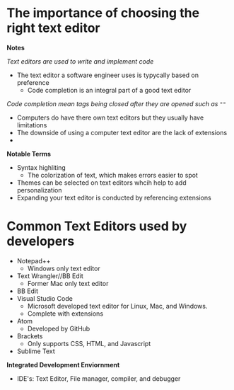 # The importance of choosing the right text editor
 
 **Notes**
 
 _Text editors are used to write and implement code_ 
 
 + The text editor a software engineer uses is typycally based on preference 
     + Code completion is an integral part of a good text editor
  
  _Code completion mean tags being closed after they are opened such as `""`_ 
  
 + Computers do have there own text editors but they usually have limitations
 + The downside of using a computer text editor are the lack of extensions
 + 
  **Notable Terms**
  
  + Syntax highliting 
      + The colorization of text, which makes errors easier to spot 
  + Themes can be selected on text editors whcih help to add personalization 
  + Expanding your text editor is conducted by referencing extensions 

# Common Text Editors used by developers 

+ Notepad++ 
    + Windows only text editor
+ Text Wrangler//BB Edit
    + Former Mac only text editor
+ BB Edit
+ Visual Studio Code
    + Microsoft developed text editor for Linux, Mac, and Windows. 
    + Complete with extensions
+ Atom
    + Developed by GitHub
+ Brackets 
    + Only supports CSS, HTML, and Javascript
+ Sublime Text 

**Integrated Development Enviornment**
+ IDE's: Text Editor, File manager, compiler, and debugger 

  
  

